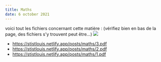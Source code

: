 ```yaml
---
title: Maths
date: 6 october 2021
---
```

voici tout les fichiers concernant cette matière : (vérifiez bien en bas de la page, des fichiers s'y trouvent peut être...)
![](0.png)
- https://stistlouis.netlify.app/posts/maths/3.pdf
- https://stistlouis.netlify.app/posts/maths/2.pdf
- https://stistlouis.netlify.app/posts/maths/1.pdf
